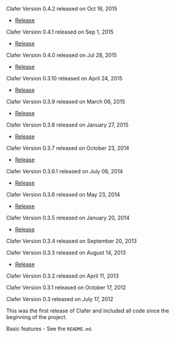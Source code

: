 Clafer Version 0.4.2 released on Oct 16, 2015

* [Release](https://github.com/gsdlab/clafer/pull/74)

Clafer Version 0.4.1 released on Sep 1, 2015

* [Release](https://github.com/gsdlab/clafer/pull/71)

Clafer Version 0.4.0 released on Jul 28, 2015

* [Release](https://github.com/gsdlab/clafer/pull/68)

Clafer Version 0.3.10 released on April 24, 2015

* [Release](https://github.com/gsdlab/clafer/pull/66)

Clafer Version 0.3.9 released on March 06, 2015

* [Release](https://github.com/gsdlab/clafer/pull/63)

Clafer Version 0.3.8 released on January 27, 2015

* [Release](https://github.com/gsdlab/clafer/pull/60)

Clafer Version 0.3.7 released on October 23, 2014

* [Release](https://github.com/gsdlab/clafer/pull/53)

Clafer Version 0.3.6.1 released on July 08, 2014

* [Release](https://github.com/gsdlab/clafer/pull/50)

Clafer Version 0.3.6 released on May 23, 2014

* [Release](https://github.com/gsdlab/clafer/pull/48)

Clafer Version 0.3.5 released on January 20, 2014

* [Release](https://github.com/gsdlab/clafer/pull/44)

Clafer Version 0.3.4 released on September 20, 2013

Clafer Version 0.3.3 released on August 14, 2013

* [Release](https://github.com/gsdlab/clafer/pull/35)

Clafer Version 0.3.2 released on April 11, 2013

Clafer Version 0.3.1 released on October 17, 2012

Clafer Version 0.3 released on July 17, 2012

This was the first release of Clafer and included all code since the beginning of the project.

Basic features - See the `README.md`.
